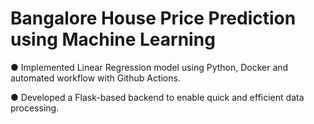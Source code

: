 # Bangalore House Price Prediction using Machine Learning
● Implemented Linear Regression model using Python, Docker and automated workflow with Github Actions. 

● Developed a Flask-based backend to enable quick and efficient data processing. 
